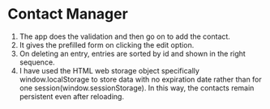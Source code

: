 <h1>Contact Manager</h1>
<ol>
<li>The app does the validation and then go on to add the contact.</li>
<li>It gives the prefilled form on clicking the edit option.</li>
<li>On deleting an entry, entries are sorted by id and shown in the right sequence.</li>
<li>I have used the HTML web storage object specifically window.localStorage to store data with no expiration date rather than for one session(window.sessionStorage). In this way, the contacts remain persistent even after reloading.</li>
</ol>
